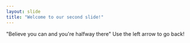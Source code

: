 ```yaml
---
layout: slide
title: "Welcome to our second slide!"
---
```

"Believe you can and you're halfway there"
Use the left arrow to go back!

